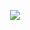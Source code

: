 <p align="center">
<img src="https://user-images.githubusercontent.com/75036802/189951695-c6e6a38b-5f59-44cb-9c95-7c3b57e8bfb7.png"
p>



